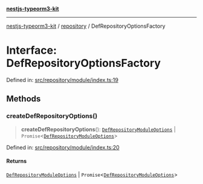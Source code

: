[**nestjs-typeorm3-kit**](../../README.md)

***

[nestjs-typeorm3-kit](../../README.md) / [repository](../README.md) / DefRepositoryOptionsFactory

# Interface: DefRepositoryOptionsFactory

Defined in: [src/repository/module/index.ts:19](https://github.com/x302502/nestjs-typeorm3-kit/blob/6ef69742f766c1a8d18cd622a628a96085a8d4cc/src/repository/module/index.ts#L19)

## Methods

### createDefRepositoryOptions()

> **createDefRepositoryOptions**(): [`DefRepositoryModuleOptions`](DefRepositoryModuleOptions.md) \| `Promise`\<[`DefRepositoryModuleOptions`](DefRepositoryModuleOptions.md)\>

Defined in: [src/repository/module/index.ts:20](https://github.com/x302502/nestjs-typeorm3-kit/blob/6ef69742f766c1a8d18cd622a628a96085a8d4cc/src/repository/module/index.ts#L20)

#### Returns

[`DefRepositoryModuleOptions`](DefRepositoryModuleOptions.md) \| `Promise`\<[`DefRepositoryModuleOptions`](DefRepositoryModuleOptions.md)\>
